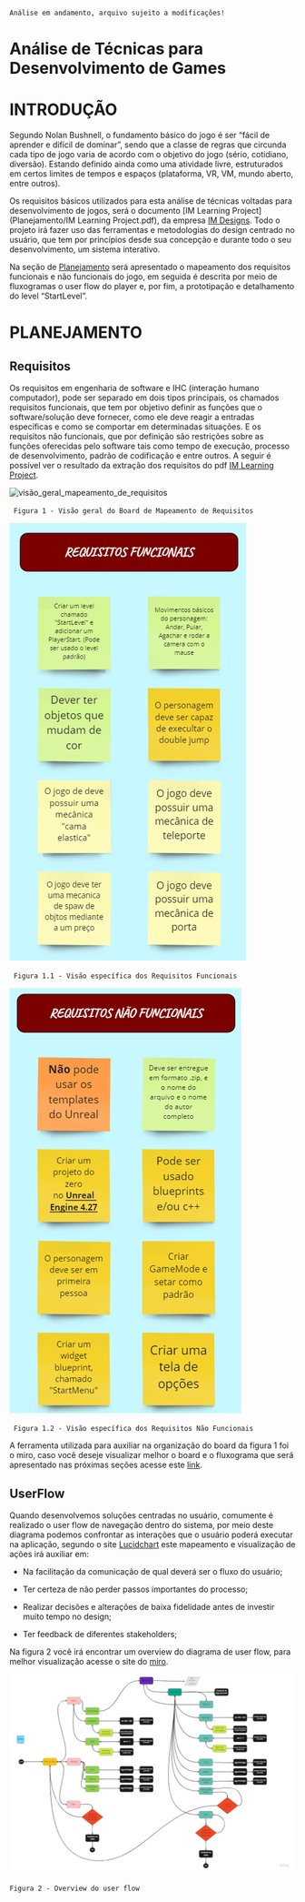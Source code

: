 `Análise em andamento, arquivo sujeito a modificações!`

# Análise de Técnicas para Desenvolvimento de Games 
# INTRODUÇÃO

Segundo Nolan Bushnell, o fundamento básico do jogo é ser “fácil de aprender e difícil de dominar”, sendo que a classe de regras que circunda cada tipo de jogo varia de acordo com o objetivo do jogo (sério, cotidiano, diversão). Estando definido ainda como uma atividade livre, estruturados em certos limites de tempos e espaços (plataforma, VR, VM, mundo aberto, entre outros).

Os requisitos básicos utilizados para esta análise de técnicas voltadas para desenvolvimento de jogos, será o documento [IM Learning Project](Planejamento/IM Learning Project.pdf), da empresa [IM Designs](https://www.imdesigns.technology/). Todo o projeto irá fazer uso das ferramentas e metodologias do design centrado no usuário, que tem por princípios desde sua concepção e durante todo o seu desenvolvimento, um sistema interativo.

Na seção de [Planejamento](#planejamento) será apresentado o mapeamento dos requisitos funcionais e não funcionais do jogo, em seguida é descrita por meio de fluxogramas o user flow do player e, por fim, a prototipação e detalhamento do level “StartLevel”.

# PLANEJAMENTO
## Requisitos
Os requisitos em engenharia de software e IHC (interação humano computador), pode ser separado em dois tipos principais, os chamados requisitos funcionais, que tem por objetivo definir as funções que o software/solução deve fornecer, como ele deve reagir a entradas específicas e como se comportar em determinadas situações. E os requisitos não funcionais, que por definição são restrições sobre as funções oferecidas pelo software tais como tempo de execução, processo de desenvolvimento, padrão de codificação e entre outros. A seguir é possível ver o resultado da extração dos requisitos do pdf [IM Learning Project](https://github.com/Pedro-Alvess/Analise_de_tecnicas_para_dev_game/blob/ed1df01c550bd4ff006904b014d03e82f1e749e5/Planejamento/IM%20Learning%20Project.pdf). 


![visão_geral_mapeamento_de_requisitos](Planejamento/visão_geral_mapeamento_de_requisitos.PNG)

` Figura 1 - Visão geral do Board de Mapeamento de Requisitos`

![visão_específica_requisitos_funcionais](Planejamento/visão_específica_requisitos_funcionais.PNG)

` Figura 1.1 - Visão específica dos Requisitos Funcionais`

![visão_específica_requisitos_não_funcionais](Planejamento/visão_específica_requisitos_não_funcionais.PNG)

` Figura 1.2 - Visão específica dos Requisitos Não Funcionais`

A ferramenta utilizada para auxiliar na organização do board da figura 1 foi o miro, caso você deseje visualizar melhor o board e o fluxograma que será apresentado nas próximas seções acesse este [link](https://miro.com/app/board/uXjVPMncARE=/?share_link_id=795185664950https://miro.com/app/board/uXjVPMncARE=/?share_link_id=795185664950).  

## UserFlow
Quando desenvolvemos soluções centradas no usuário, comumente é realizado o user flow de navegação dentro do sistema, por meio deste diagrama podemos confrontar as interações que o usuário poderá executar na aplicação, segundo o site [Lucidchart](https://www.lucidchart.com/blog/how-to-make-a-user-flow-diagram) este mapeamento e visualização de ações irá auxiliar em:  

- Na facilitação da comunicação de qual deverá ser o fluxo do usuário;

- Ter certeza de não perder passos importantes do processo;

- Realizar decisões e alterações de baixa fidelidade antes de investir muito tempo no design;

- Ter feedback de diferentes stakeholders;

Na figura 2 você irá encontrar um overview do diagrama de user flow, para melhor visualização acesse o site do [miro](https://miro.com/app/board/uXjVPMncARE=/?moveToWidget=3458764536638153723&cot=14). 


![user_flow](Planejamento/user_flow.jpg)

`Figura 2 - Overview do user flow`




